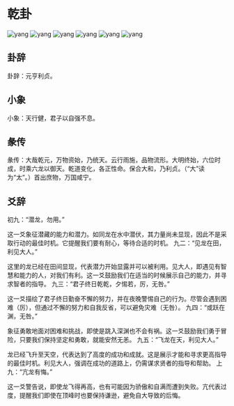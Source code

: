 # 乾卦


![yang]("../image/yang.png")
![yang]("../image/yang.png")
![yang]("../image/yang.png")
![yang]("../image/yang.png")
![yang]("../image/yang.png")
![yang]("../image/yang.png")


## 卦辞
卦辞：元亨利贞。

## 小象

小象：天行健，君子以自强不息。

## 彖传

彖传：大哉乾元，万物资始，乃统天。云行雨施，品物流形。大明终始，六位时成，时乘六龙以御天。乾道变化，各正性命。保合大和，乃利贞。（“大”读为“太”。）首出庶物，万国咸宁。


## 爻辞
初九：“潜龙，勿用。”

这一爻象征潜藏的能力和潜力。如同龙在水中潜伏，其力量尚未显现，因此不是采取行动的最佳时机。它提醒我们要有耐心，等待合适的时机。
九二：“见龙在田，利见大人。”

这里的龙已经在田间显现，代表潜力开始显露并可以被利用。见大人，即遇见有智慧和能力的人，对我们有利。这一爻鼓励我们在适当的时候展示自己的能力，并寻求智者的指导。
九三：“君子终日乾乾，夕惕若，厉，无咎。”

这一爻描绘了君子终日勤奋不懈的努力，并在夜晚警惕自己的行为。尽管会遇到困难（厉），但通过不懈的努力和自我反省，可以避免灾难（无咎）。
九四：“或跃在渊，无咎。”

象征勇敢地面对困难和挑战，即使是跳入深渊也不会有祸。这一爻鼓励我们勇于冒险，只要我们保持坚定和勇敢，就能安然无恙。
九五：“飞龙在天，利见大人。”

龙已经飞升至天空，代表达到了高度的成功和成就。这是展示才能和寻求更高指导的最佳时机。利见大人，强调在成功的道路上，仍需谋求贤者的指导和帮助。
上九：“亢龙有悔。”

这一爻警告说，即使龙飞得再高，也有可能因为骄傲和自满而遭到失败。亢代表过度，提醒我们即使在顶峰时也要保持谦逊，避免自大导致的后悔。